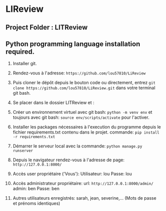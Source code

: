 # LIReview

## Project Folder : LITReview
## Python programming language installation required.

1. Installer git.
2. Rendez-vous à l'adresse:  `https://github.com/lou57810/LiReview`
3. Puis cloner le dépôt depuis le bouton code ou directement,
   entrez  `git clone https://github.com/lou57810/LiReview.git`
   dans votre terminal git bash.
4. Se placer dans le dossier LITReview et :
5. Créer un environnement virtuel avec git bash: `python -m venv env` et
    toujours avec git bash: `source env/scripts/activate` pour l'activer.

6. Installer les packages nécessaires à l'execution du programme
    depuis le fichier requirements.txt contenu dans le projet.
    commande: `pip install -r requirements.txt`
7. Démarrer le serveur local avec la commande: `python manage.py runserver`
8. Depuis le navigateur rendez-vous à l'adresse de page:
    `http://127.0.0.1:8000/`
9. Accès user propriétaire ('Vous'):
    Utilisateur: lou
    Passe:	lou
10. Accès administrateur propriétaire:
    url: `http://127.0.0.1:8000/admin/`
    admin: ben
    Passe: ben
11. Autres utilisateurs enregistrés:
    sarah, jean, severine,...
    (Mots de passe et prénoms identiques)

